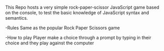 
This Repo hosts a very simple rock-paper-scissor JavaScript game based on the console, to test the basic knowledge of JavaScript syntax and semantics.

-Rules
Same as the popular Rock Paper Scissors game

-How to play
Player make a choice through a prompt by typing in their choice and they play against the computer